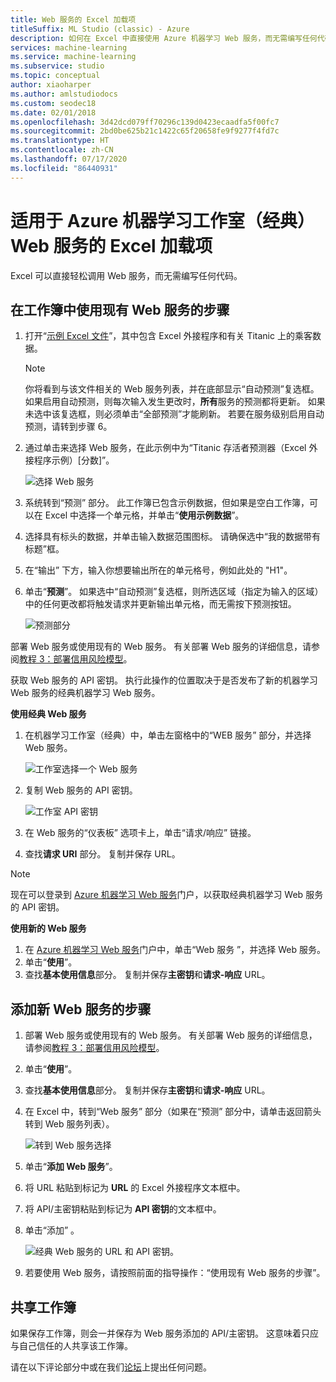 ```yaml
---
title: Web 服务的 Excel 加载项
titleSuffix: ML Studio (classic) - Azure
description: 如何在 Excel 中直接使用 Azure 机器学习 Web 服务，而无需编写任何代码。
services: machine-learning
ms.service: machine-learning
ms.subservice: studio
ms.topic: conceptual
author: xiaoharper
ms.author: amlstudiodocs
ms.custom: seodec18
ms.date: 02/01/2018
ms.openlocfilehash: 3d42dcd079ff70296c139d0423ecaadfa5f00fc7
ms.sourcegitcommit: 2bd0be625b21c1422c65f20658fe9f9277f4fd7c
ms.translationtype: HT
ms.contentlocale: zh-CN
ms.lasthandoff: 07/17/2020
ms.locfileid: "86440931"
---
```

# <a name="excel-add-in-for-azure-machine-learning-studio-classic-web-services"></a>适用于 Azure 机器学习工作室（经典）Web 服务的 Excel 加载项

Excel 可以直接轻松调用 Web 服务，而无需编写任何代码。

## <a name="steps-to-use-an-existing-web-service-in-the-workbook"></a>在工作簿中使用现有 Web 服务的步骤

1. 打开“[示例 Excel 文件](https://aka.ms/amlexcel-sample-2)”，其中包含 Excel 外接程序和有关 Titanic 上的乘客数据。 
 
    > [!NOTE]
    > 你将看到与该文件相关的 Web 服务列表，并在底部显示“自动预测”复选框。 如果启用自动预测，则每次输入发生更改时，**所有**服务的预测都将更新。 如果未选中该复选框，则必须单击“全部预测”才能刷新。 若要在服务级别启用自动预测，请转到步骤 6。

2. 通过单击来选择 Web 服务，在此示例中为“Titanic 存活者预测器（Excel 外接程序示例）[分数]”。
   
    ![选择 Web 服务](./media/excel-add-in-for-web-services/image1.png)
3. 系统转到“预测”  部分。  此工作簿已包含示例数据，但如果是空白工作簿，可以在 Excel 中选择一个单元格，并单击“**使用示例数据**”。
4. 选择具有标头的数据，并单击输入数据范围图标。  请确保选中“我的数据带有标题”框。
5. 在“输出”  下方，输入你想要输出所在的单元格号，例如此处的 "H1"。
6. 单击“**预测**”。 如果选中“自动预测”复选框，则所选区域（指定为输入的区域）中的任何更改都将触发请求并更新输出单元格，而无需按下预测按钮。
   
    ![预测部分](./media/excel-add-in-for-web-services/image1.png)

部署 Web 服务或使用现有的 Web 服务。 有关部署 Web 服务的详细信息，请参阅[教程 3：部署信用风险模型](tutorial-part3-credit-risk-deploy.md)。

获取 Web 服务的 API 密钥。 执行此操作的位置取决于是否发布了新的机器学习 Web 服务的经典机器学习 Web 服务。

**使用经典 Web 服务** 

1. 在机器学习工作室（经典）中，单击左窗格中的“WEB 服务”  部分，并选择 Web 服务。
   
    ![工作室选择一个 Web 服务](./media/excel-add-in-for-web-services/image4.png)
2. 复制 Web 服务的 API 密钥。
   
    ![工作室 API 密钥](./media/excel-add-in-for-web-services/image5.png)
3. 在 Web 服务的“仪表板”  选项卡上，单击“请求/响应”  链接。
4. 查找**请求 URI** 部分。  复制并保存 URL。

> [!NOTE]
> 现在可以登录到 [Azure 机器学习 Web 服务](https://services.azureml.net)门户，以获取经典机器学习 Web 服务的 API 密钥。
> 
> 

**使用新的 Web 服务**

1. 在 [Azure 机器学习 Web 服务](https://services.azureml.net)门户中，单击“Web 服务  ”，并选择 Web 服务。 
2. 单击“**使用**”。
3. 查找**基本使用信息**部分。 复制并保存**主密钥**和**请求-响应** URL。

## <a name="steps-to-add-a-new-web-service"></a>添加新 Web 服务的步骤

1. 部署 Web 服务或使用现有的 Web 服务。 有关部署 Web 服务的详细信息，请参阅[教程 3：部署信用风险模型](tutorial-part3-credit-risk-deploy.md)。
2. 单击“**使用**”。
3. 查找**基本使用信息**部分。 复制并保存**主密钥**和**请求-响应** URL。
4. 在 Excel 中，转到“Web 服务”  部分（如果在“预测”  部分中，请单击返回箭头转到 Web 服务列表）。
   
    ![转到 Web 服务选择](./media/excel-add-in-for-web-services/image3.png)
5. 单击“**添加 Web 服务**”。
6. 将 URL 粘贴到标记为 **URL** 的 Excel 外接程序文本框中。
7. 将 API/主密钥粘贴到标记为 **API 密钥**的文本框中。
8. 单击“添加”  。
   
    ![经典 Web 服务的 URL 和 API 密钥。](./media/excel-add-in-for-web-services/image6.png)
9. 若要使用 Web 服务，请按照前面的指导操作：“使用现有 Web 服务的步骤”。

## <a name="sharing-your-workbook"></a>共享工作簿
如果保存工作簿，则会一并保存为 Web 服务添加的 API/主密钥。 这意味着只应与自己信任的人共享该工作簿。

请在以下评论部分中或在我们[论坛](https://go.microsoft.com/fwlink/?LinkID=403669&clcid=0x409)上提出任何问题。
